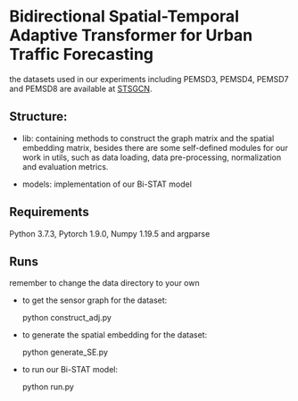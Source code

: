 # Bidirectional Spatial-Temporal Adaptive Transformer for Urban Traffic Forecasting

the datasets used in our experiments including PEMSD3, PEMSD4, PEMSD7 and PEMSD8 are available at [STSGCN](https://github.com/Davidham3/STSGCN).

## Structure:

* lib: containing methods to construct the graph matrix and the spatial embedding matrix, besides there are some self-defined modules for our work in utils, such as data loading, data pre-processing, normalization and evaluation metrics.

* models: implementation of our Bi-STAT model

## Requirements

Python 3.7.3, Pytorch 1.9.0, Numpy 1.19.5 and argparse

## Runs 
remember to change the data directory to your own

* to get the sensor graph for the dataset:
  
    python construct_adj.py 

* to generate the spatial embedding for the dataset:
  
    python generate_SE.py

* to run our Bi-STAT model:

    python run.py 

